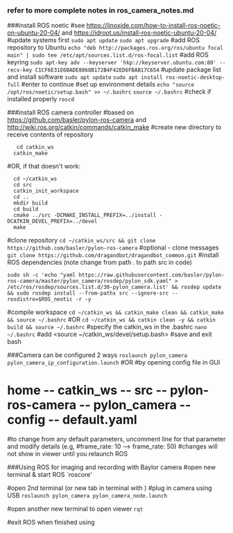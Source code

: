 ### refer to more complete notes in ros_camera_notes.md


###install ROS noetic
#see https://linoxide.com/how-to-install-ros-noetic-on-ubuntu-20-04/ and https://idroot.us/install-ros-noetic-ubuntu-20-04/
#update systems first
  `sudo apt update`
  `sudo apt upgrade`
#add ROS repository to Ubuntu
  `echo "deb http://packages.ros.org/ros/ubuntu focal main" | sudo tee /etc/apt/sources.list.d/ros-focal.list`
#add ROS keyring
  `sudo apt-key adv --keyserver 'hkp://keyserver.ubuntu.com:80' --recv-key C1CF6E31E6BADE8868B172B4F42ED6FBAB17C654`
#update package list and install software
  `sudo apt update`
  `sudo apt install ros-noetic-desktop-full`
#enter <y> to continue
#set up environment details
  `echo "source /opt/ros/noetic/setup.bash" >> ~/.bashrc`
  `source ~/.bashrc`
#check if installed properly
  `roscd`


###install ROS camera controller
#based on https://github.com/basler/pylon-ros-camera and http://wiki.ros.org/catkin/commands/catkin_make 
#create new directory to receive contents of repository 
```mkdir catkin_ws
   cd catkin_ws
  catkin_make
```
#OR, if that doesn't work:
```
  cd ~/catkin_ws
  cd src
  catkin_init_workspace
  cd ..
  mkdir build
  cd build
  cmake ../src -DCMAKE_INSTALL_PREFIX=../install -DCATKIN_DEVEL_PREFIX=../devel
  make
```

#clone repository 
  `cd ~/catkin_ws/src && git clone https://github.com/basler/pylon-ros-camera`
#optional - clone messages 
  `git clone https://github.com/dragandbot/dragandbot_common.git`
#install ROS dependencies (note change from path . to path src in code)
```
sudo sh -c 'echo "yaml https://raw.githubusercontent.com/basler/pylon-ros-camera/master/pylon_camera/rosdep/pylon_sdk.yaml" > /etc/ros/rosdep/sources.list.d/30-pylon_camera.list' && rosdep update && sudo rosdep install --from-paths src --ignore-src --rosdistro=$ROS_neotic -r -y
```

#compile workspace `cd ~/catkin_ws && catkin_make clean && catkin_make && source ~/.bashrc`
#OR
  `cd ~/catkin_ws && catkin clean -y && catkin build && source ~/.bashrc`
#specify the catkin_ws in the .bashrc
  `nano ~/.bashrc`
#add <source ~/catkin_ws/devel/setup.bash> #save and exit bash

###Camera can be configured 2 ways
  `roslaunch pylon_camera pylon_camera_ip_configuration.launch`
#OR
#by opening config file in GUI
# home -- catkin_ws -- src -- pylon-ros-camera -- pylon_camera -- config -- default.yaml
#to change from any default parameters, uncomment line for that parameter and modify details (e.g, #frame_rate: 10 --> frame_rate: 50)
#changes will not show in viewer until you relaunch ROS

###Using ROS for imaging and recording with Baylor camera
#open new terminal & start ROS
  `roscore'

#open 2nd terminal (or new tab in terminal with <Shift Ctl t>)
#plug in camera using USB
  `roslaunch pylon_camera pylon_camera_node.launch`

#open another new terminal to open viewer
  `rqt`

#exit ROS when finished using <Ctl c>


